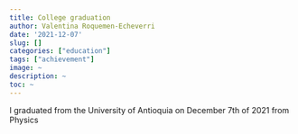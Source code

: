 ```yaml
---
title: College graduation
author: Valentina Roquemen-Echeverri
date: '2021-12-07'
slug: []
categories: ["education"]
tags: ["achievement"]
image: ~
description: ~
toc: ~
---
```


I graduated from the University of Antioquia on December 7th of 2021 from Physics
